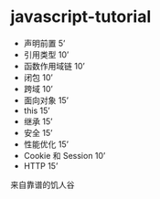 # javascript-tutorial

- 声明前置 5’
- 引用类型 10’
- 函数作用域链 10’
- 闭包 10’
- 跨域 10’
- 面向对象 15’
- this 15’
- 继承 15’
- 安全 15’
- 性能优化 15’
- Cookie 和 Session 10’
- HTTP 15’


来自靠谱的饥人谷
